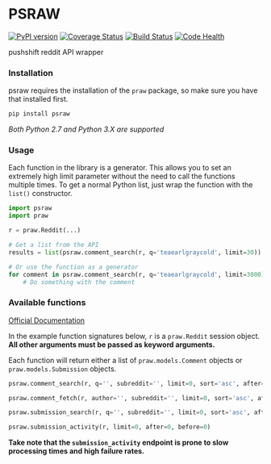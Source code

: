 PSRAW
===

[![PyPI version](https://badge.fury.io/py/psraw.svg)](https://badge.fury.io/py/psraw) [![Coverage Status](https://coveralls.io/repos/github/teaearlgraycold/psraw/badge.svg?branch=master)](https://coveralls.io/github/teaearlgraycold/psraw?branch=master) [![Build Status](https://travis-ci.org/teaearlgraycold/psraw.svg?branch=master)](https://travis-ci.org/teaearlgraycold/psraw) [![Code Health](https://landscape.io/github/teaearlgraycold/psraw/master/landscape.svg?style=flat)](https://landscape.io/github/teaearlgraycold/psraw/master)

pushshift reddit API wrapper

### Installation

psraw requires the installation of the `praw` package, so make sure
you have that installed first.

```bash
pip install psraw
```

*Both Python 2.7 and Python 3.X are supported*

### Usage

Each function in the library is a generator. This allows you to set an extremely
high limit parameter without the need to call the functions multiple times. To
get a normal Python list, just wrap the function with the `list()` constructor.

```python
import psraw
import praw

r = praw.Reddit(...)

# Get a list from the API
results = list(psraw.comment_search(r, q='teaearlgraycold', limit=30))

# Or use the function as a generator
for comment in psraw.comment_search(r, q='teaearlgraycold', limit=3000):
    # Do something with the comment
```

### Available functions

[Official Documentation](https://docs.google.com/document/d/171VdjT-QKJi6ul9xYJ4kmiHeC7t_3G31Ce8eozKp3VQ/edit)

In the example function signatures below, `r` is a `praw.Reddit` session object.
**All other arguments must be passed as keyword arguments.**

Each function will return either a list of `praw.models.Comment` objects or
`praw.models.Submission` objects.

```python
psraw.comment_search(r, q='', subreddit='', limit=0, sort='asc', after=0, before=0)
```

```python
psraw.comment_fetch(r, author='', subreddit='', limit=0, sort='asc', after=0, before=0)
```

```python
psraw.submission_search(r, q='', subreddit='', limit=0, sort='asc', after=0, before=0)
```

```python
psraw.submission_activity(r, limit=0, after=0, before=0)
```

**Take note that the `submission_activity` endpoint is prone to slow processing
times and high failure rates.**
